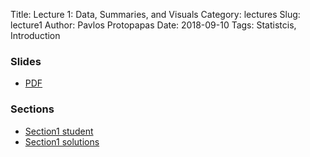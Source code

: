 Title: Lecture 1: Data, Summaries, and Visuals
Category: lectures
Slug: lecture1
Author: Pavlos Protopapas
Date: 2018-09-10
Tags: Statistcis, Introduction


### Slides

- [PDF]({attach}presentation/Lecture1_Data.pdf)

### Sections 
- [Section1 student]({filename}../../sections/section1/notebook/section_1_student.ipynb) 
- [Section1 solutions]({filename}../../sections/section1/notebook/section_1_solutions.ipynb) 



<!-- ### Notebooks

- [Examples]({filename}notebook/lecture1_notebook.ipynb) -->
